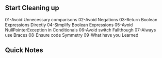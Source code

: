 Start Cleaning up
---
01-Avoid Unnecessary comparisons
02-Avoid Negations
03-Return Boolean Expressions Directly
04-Simplify Boolean Expressions
05-Avoid NullPointerException in Conditionals
06-Avoid switch Fallthough
07-Always use Braces
08-Ensure code Symmetry
09-What have you Learned 

Quick Notes
--- 